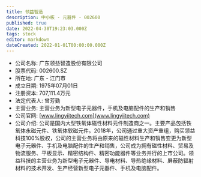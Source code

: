 ```yaml
---
title: 领益智造
description: 中小板 - 元器件 - 002600
published: true
date: 2022-04-30T19:23:03.000Z
tags: stock
editor: markdown
dateCreated: 2022-01-01T00:00:00.000Z
---
```


- 公司名称: 广东领益智造股份有限公司
- 股票代码: 002600.SZ
- 所在地: 广东 - 江门市
- 成立日期: 1975年07月01日
- 注册资本: 707,111.4万元
- 法定代表人: 曾芳勤
- 主营业务: 主营业务为新型电子元器件，手机及电脑配件的生产和销售
- 公司官网: [www.lingyiitech.com](www.lingyiitech.com)
- 公司介绍: 公司是国内大型铁氧体磁性材料元件制造商之一。主要产品包括铁氧体永磁元件、铁氧体软磁元件。2018年，公司通过重大资产重组，购买领益科技100%股权，公司的主营业务将由原来的磁性材料生产和销售变更为新型电子元器件、手机及电脑配件的生产和销售，公司成为拥有磁性材料、贸易及物流服务、平板显示、精密结构件、精密功能器件等业务并行的上市公司。领益科技的主营业务为新型电子元器件、导电材料、导热绝缘材料、屏蔽防辐射材料的技术开发、生产经营新型电子元器件、手机及电脑配件。


